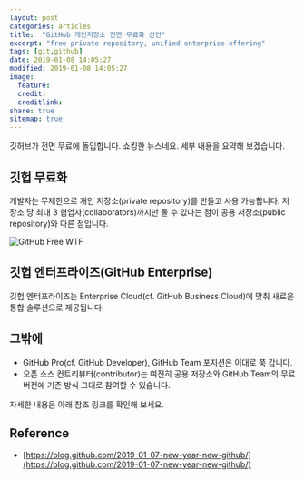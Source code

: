 ```yaml
---
layout: post
categories: articles
title:  "GitHub 개인저장소 전면 무료화 선언"
excerpt: "free private repository, unified enterprise offering"
tags: [git,github]
date: 2019-01-08 14:05:27
modified: 2019-01-08 14:05:27
image: 
  feature:
  credit:
  creditlink:
share: true
sitemap: true
---
```


깃허브가 전면 무료에 돌입합니다. 쇼킹한 뉴스네요. 세부 내용을 요약해 보겠습니다.


## 깃헙 무료화

개발자는 무제한으로 개인 저장소(private repository)를 만들고 사용 가능합니다. 저장소 당 최대 3 협업자(collaborators)까지만 둘 수 있다는 점이 공용 저장소(public repository)와 다른 점입니다.

![GitHub Free WTF](/images/20190108_github_for_free/1.png "깃헙 개인저장소가 무료여 어머나 세상에")


## 깃헙 엔터프라이즈(GitHub Enterprise)

깃헙 엔터프라이즈는 Enterprise Cloud(cf. GitHub Business Cloud)에 맞춰 새로운 통합 솔루션으로 제공됩니다.


## 그밖에

* GitHub Pro(cf. GitHub Developer), GitHub Team 포지션은 이대로 쭉 갑니다.
* 오픈 소스 컨트리뷰터(contributor)는 여전히 공용 저장소와 GitHub Team의 무료 버전에 기존 방식 그대로 참여할 수 있습니다.

자세한 내용은 아래 참조 링크를 확인해 보세요.


## Reference

* [https://blog.github.com/2019-01-07-new-year-new-github/](https://blog.github.com/2019-01-07-new-year-new-github/)